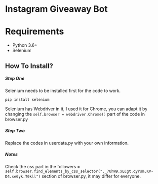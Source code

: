 # Instagram Giveaway Bot

# **Requirements**
- Python 3.6+
- Selenium

## How To Install?
##### Step One
Selenium needs to be installed first for the code to work. 

`pip install selenium`

Selenium has Webdriver in it, I used it for Chrome, you can adapt it by changing the `self.browser = webdriver.Chrome()` part of the code in browser.py

##### Step Two
Replace the codes in userdata.py with your own information.

##### Notes
Check the css part in the followers = `self.browser.find_elements_by_css_selector("._7UhW9.xLCgt.qyrsm.KV-D4.se6yk.T0kll")` section of browser.py, it may differ for everyone.
